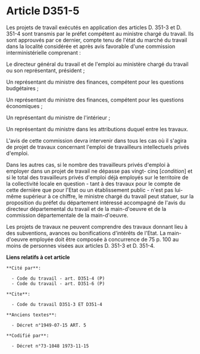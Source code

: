 # Article D351-5

Les projets de travail exécutés en application des articles D. 351-3 et D. 351-4 sont transmis par le préfet compétent au
ministre chargé du travail. Ils sont approuvés par ce dernier, compte tenu de l'état du marché du travail dans la localité
considérée et après avis favorable d'une commission interministérielle comprenant :

Le directeur général du travail et de l'emploi au ministère chargé du travail ou son représentant, président ;

Un représentant du ministre des finances, compétent pour les questions budgétaires ;

Un représentant du ministre des finances, compétent pour les questions économiques ;

Un représentant du ministre de l'intérieur ;

Un représentant du ministre dans les attributions duquel entre les travaux.

L'avis de cette commission devra intervenir dans tous les cas où il s'agira de projet de travaux concernant l'emploi de
travailleurs intellectuels privés d'emploi.

Dans les autres cas, si le nombre des travailleurs privés d'emploi à employer dans un projet de travail ne dépasse pas vingt-
cinq [*condition*] et si le total des travailleurs privés d'emploi déjà employés sur le territoire de la collectivité locale
en question - tant à des travaux pour le compte de cette dernière que pour l'Etat ou un établissement public - n'est pas lui-
même supérieur à ce chiffre, le ministre chargé du travail peut statuer, sur la proposition du préfet du département
intéressé accompagné de l'avis du directeur départemental du travail et de la main-d'oeuvre et de la commission
départementale de la main-d'oeuvre.

Les projets de travaux ne peuvent comprendre des travaux donnant lieu à des subventions, avances ou bonifications d'intérêts
de l'Etat. La main-d'oeuvre employée doit être composée à concurrence de 75 p. 100 au moins de personnes visées aux articles
D. 351-3 et D. 351-4.

**Liens relatifs à cet article**

	**Cité par**:

	  - Code du travail - art. D351-4 (P)
	  - Code du travail - art. D351-6 (P)

	**Cite**:

	  - Code du travail D351-3 ET D351-4

	**Anciens textes**:

	  - Décret n°1949-07-15 ART. 5

	**Codifié par**:

	  - Décret n°73-1048 1973-11-15
